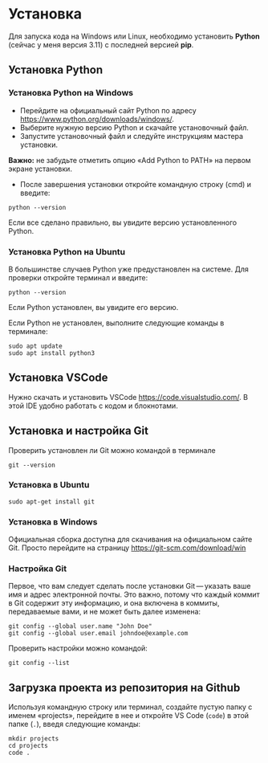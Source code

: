 # Установка

Для запуска кода на Windows или Linux, необходимо установить **Python** (сейчас у меня версия 3.11) с последней версией **pip**.

## Установка Python

### Установка Python на Windows
- Перейдите на официальный сайт Python по адресу https://www.python.org/downloads/windows/.
- Выберите нужную версию Python и скачайте установочный файл.
- Запустите установочный файл и следуйте инструкциям мастера установки. 

**Важно:** не забудьте отметить опцию «Add Python to PATH» на первом экране установки.
- После завершения установки откройте командную строку (cmd) и введите: 
```
python --version
``` 
Если все сделано правильно, вы увидите версию установленного Python.

### Установка Python на Ubuntu

В большинстве случаев Python уже предустановлен на системе. Для проверки откройте терминал и введите: 
```
python --version
```
Если Python установлен, вы увидите его версию. 

Если Python не установлен, выполните следующие команды в терминале:

```
sudo apt update
sudo apt install python3
```

## Установка VSCode

Нужно скачать и установить VSCode https://code.visualstudio.com/. В этой IDE удобно работать с кодом и блокнотами.

## Установка и настройка Git
Проверить установлен ли Git можно командой в терминале
```
git --version
```
### Установка в Ubuntu
```
sudo apt-get install git
```
### Установка в Windows
Официальная сборка доступна для скачивания на официальном сайте Git. Просто перейдите на страницу https://git-scm.com/download/win

### Настройка Git

Первое, что вам следует сделать после установки Git — указать ваше имя и адрес электронной почты. Это важно, потому что каждый коммит в Git содержит эту информацию, и она включена в коммиты, передаваемые вами, и не может быть далее изменена:
```
git config --global user.name "John Doe"
git config --global user.email johndoe@example.com
```
Проверить настройки можно командой:
```
git config --list
```
## Загрузка проекта из репозитория на Github
Используя командную строку или терминал, создайте пустую папку с именем «projects», перейдите в нее и откройте VS Code (`code`) в этой папке (`.`), введя следующие команды:
```
mkdir projects
cd projects
code .
```





